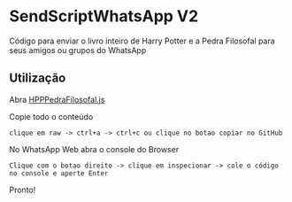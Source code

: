 # SendScriptWhatsApp V2 

Código para enviar o livro inteiro de Harry Potter e a Pedra Filosofal para seus amigos ou grupos do WhatsApp

## Utilização

Abra [HPPPedraFilosofal.js](https://github.com/giuiacr/ProjetosInicianteprogramacao/blob/main/HP%20Pedra%20Filosofal%20Whatsapp%20bot/HPPedraFilosofal.js)

Copie todo o conteúdo 

``clique em raw -> ctrl+a -> ctrl+c ou clique no botao copiar no GitHub``

No WhatsApp Web abra o console do Browser

``Clique com o botao direito -> clique em inspecionar -> cole o código no console e aperte Enter``

Pronto!
